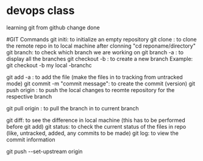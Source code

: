# devops class 
learning git from github change done

#GIT Commands
git initi: to initialize an empty repository
git clone <repo url>: to clone the remote repo in to local machine
after clonning "cd reponame/directory"
git branch: to check which branch we are working on
git branch -a : to display all the branches
git checkout -b <branch name>: to create a new branch 
Example: git checkout -b my local -branchc

git add -a : to add the file (make the files in to tracking from untracked mode)
git commit -m "commit message": to create the commit (version)
git push origin <branch nae>: to push the local changes to reomte repository for the respective branch 

git pull origin <branch name>: to pull the branch in to current branch

git diff: to see the difference in local machine (this has to be performed before git add)
git status: to check the current status of the files in repo (like, untracked, added, any commits to be made)
git log: to view the commit information 

git push --set-upstream origin <branch name>
